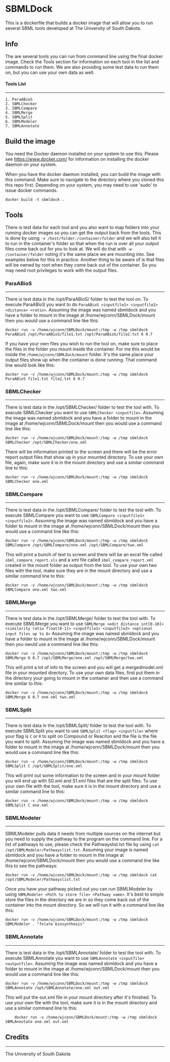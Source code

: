 # SBMLDock
This is a dockerfile that builds a docker image that will allow you to run
	several SBML tools developed at The University of South Dakota.

## Info
The are several tools you can run from command line using the final docker
	image.  Check the Tools section for information on each tool in the 
	list and commands to run them.  We are also providing some test data
	to run them on,	but you can use your own data as well.
#### Tools List
-------------------------------------------------------------------------------
	1. ParaABioS
	2. SBMLChecker
	3. SBMLCompare
	4. SBMLMerge
	5. SBMLSplit
	6. SBMLModeler
	7. SBMLAnnotate

## Build the image
You need the Docker daemon installed on your system to use this.  Please see
	https://www.docker.com/ for information on installing the docker
	daemon on your system.

When you have the docker daemon installed, you can build the image with this
	command.  Make sure to navigate to the directory where you cloned this
	this repo first.  Depending on your system, you may need to use 'sudo'
	to issue docker commands.

	docker build -t sbmldock .

## Tools
There is test data for each tool and you also want to map folders into your
	running docker images so you can get the output back from the tools.
	This is done by using `-v /host/folder:/container/folder` and we will
	also tell it to run in the container's folder so that when the run is
	over all your output files come back out for you to look at.  We will
	do that with `-w /container/folder` noting it's the same place we are
	mounting into.  See examples below for this in practice.  Another thing
	to be aware of is that files will be owned by root when they come back
	out of the container.  So you may need root privileges to work with
	the output files.

### ParaABioS
-------------------------------------------------------------------------------
There is test data in the /opt/ParaABioS/ folder to test the tool on.  To
	execute ParaABioS you want to do `ParaABioS <inputfile1> <inputfile2> <distance> <ratio>`.
	Assuming the image was named sbmldock and you have a folder to mount
	in the image at /home/wjconn/SBMLDock/mount then you would use a
	command line like this:

	docker run -v /home/wjconn/SBMLDock/mount:/tmp -w /tmp sbmldock ParaABioS /opt/ParaABioS/file1.txt /opt/ParaABioS/file2.txt 6 0.7

If you have your own files you wish to run the tool on, make sure to place
	the files in the folder you mount inside the container.  For me this
	would be inside the `/home/wjconn/SBMLDock/mount` folder.  It's the
	same place your output files show up when the container is done
	running.  That command line would look like this:

	docker run -v /home/wjconn/SBMLDock/mount:/tmp -w /tmp sbmldock ParaABioS file1.txt file2.txt 6 0.7

### SBMLChecker
-------------------------------------------------------------------------------
There is test data in the /opt/SBMLChecker/ folder to test the tool with. To
	execute SBMLChecker you want to use `SBMLChecker <inputfile>`.
	Assuming the image was named sbmldock and you have a folder to mount
        in the image at /home/wjconn/SBMLDock/mount then you would use a
        command line like this:

	docker run -v /home/wjconn/SBMLDock/mount:/tmp -w /tmp sbmldock SBMLChecker /opt/SBMLChecker/one.xml

There will be information printed to the screen and there will be the error
	report output files that show up in your mounted directory.  To
	use your own file, again, make sure it is in the mount directory
	and use a similar command line to this:

	docker run -v /home/wjconn/SBMLDock/mount:/tmp -w /tmp sbmldock SBMLChecker one.xml

### SBMLCompare
-------------------------------------------------------------------------------
There is test data in the /opt/SBMLCompare/ folder to test the tool with. To
	execute SBMLCompare you want to use `SBMLCompare <inputfile1> <inputfile2>`.
	Assuming the image was named sbmldock and you have a folder to mount
	in the image at /home/wjconn/SBMLDock/mount then you would use a
	command line like this:

	docker run -v /home/wjconn/SBMLDock/mount:/tmp -w /tmp sbmldock SBMLCompare /opt/SBMLCompare/one.xml /opt/SBMLCompare/two.xml

This will print a bunch of text to screen and there will be an excel file
	called `sbml_compare_report.xls` and a xml file called `sbml_compare_report.xml`
	created in the mount folder as output from the tool.  To use your own
	two files with the tool, make sure they are in the mount directory and
	use a similar command line to this:

	docker run -v /home/wjconn/SBMLDock/mount:/tmp -w /tmp sbmldock SBMLCompare one.xml two.xml

### SBMLMerge
-------------------------------------------------------------------------------
There is test data in the /opt/SBMLMerge/ folder to test the tool with. To
	execute SBMLMerge you want to use `SBMLMerge <edit distance int[0-10]> <similarity ratio float[0-1]> <inputfile1> <inputfile2> <optional input files up to 6>`
	Assuming the image was named sbmldock and you have a folder to mount in
	the image at /home/wjconn/SBMLDock/mount then you owuld use a command
	line like this:

	docker run -v /home/wjconn/SBMLDock/mount:/tmp -w /tmp sbmldock SBMLMerge 6 0.7 /opt/SBMLMerge/one.xml /opt/SBMLMerge/two.xml

This will print a lot of info to the screen and you will get a mergedmodel.xml
	file in your mounted directory.  To use your own data files, first put
	them in the directory your going to mount in the container and then use
	a command line similar to this:

	docker run -v /home/wjconn/SBMLDock/mount:/tmp -w /tmp sbmldock SBMLMerge 6 0.7 one.xml two.xml


### SBMLSplit
-------------------------------------------------------------------------------
There is test data in the /opt/SBMLSplit/ folder to test the tool with. To
	execute SBMLSplit you want to use `SBMLSplit <flag> <inputfile>` where
	your flag is `C` or `R` to split on Compound or Reaciton and the file
	is the file you want to split. Assuming the image was named sbmldock
	and you have a folder to mount in the image at /home/wjconn/SBMLDock/mount
	then you would use a command line like this:

	docker run -v /home/wjconn/SBMLDock/mount:/tmp -w /tmp sbmldock SBMLSplit C /opt/SBMLSplit/one.xml

This will print out some information to the screen and in your mount folder you
	will end up with S0.xml and S1.xml files that are the split files. To
	use your own file with the tool, make sure it is in the mount directory
	and use a similar command line to this:

	docker run -v /home/wjconn/SBMLDock/mount:/tmp -w /tmp sbmldock SBMLSplit C one.xml

### SBMLModeler
-------------------------------------------------------------------------------
SBMLModeler pulls data it needs from multiple sources on the internet but you
	need to supply the pathway to the program on the command line. For a
	list of pathways to use, please check the Pathwayslist.txt file	by
	using `cat /opt/SBMLModeler/Pathwayslist.txt`.  Assuming your image is
	named sbmldock and you have a folder to mount in the image at
	/home/wjconn/SBMLDock/mount then you would use a command line like
	this to see the pathways:

	docker run -v /home/wjconn/SBMLDock/mount:/tmp -w /tmp sbmldock cat /opt/SBMLModeler/Pathwayslist.txt

Once you have your pathway picked out you can run SBMLModeler by using `SBMLModeler <Path to store file> <Pathway name>`.
	It's best to simple store the files in the directory we are in so they
	come back out of the container into the mount directory. So we will
	run it with a command line like this:

	docker run -v /home/wjconn/SBMLDock/mount:/tmp -w /tmp sbmldock SBMLModeler . "folate biosynthesis"


### SBMLAnnotate
-------------------------------------------------------------------------------
There is test data in the /opt/SBMLAnnotate/ folder to test the tool with. To
	execute SBMLAnnotate you want to use `SBMLAnnotate <inputfile> <outputfile>`.
	Assuming the image was named sbmldock and you have a folder to mount
	in the image at /home/wjconn/SBMLDock/mount then you would use a
	command line like this:

	docker run -v /home/wjconn/SBMLDock/mount:/tmp -w /tmp sbmldock SBMLAnnotate /opt/SBMLAnnotate/one.xml out.xml

This will put the out.xml file in your mount directory after it's finished. To
	use your own file with the tool, make sure it is in the mount directory
        and use a similar command line to this:

        docker run -v /home/wjconn/SBMLDock/mount:/tmp -w /tmp sbmldock SBMLAnnotate one.xml out.xml

## Credits
-------------------------------------------------------------------------------
The University of South Dakota


